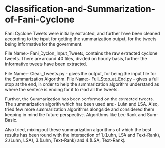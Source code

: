 # Classification-and-Summarization-of-Fani-Cyclone

Fani Cyclone Tweets were initially extracted, and further have been cleaned according to the input for getting the summarization output, for the tweets being informative for the government.

File Name:- Fani_Cyclon_Input_Tweets, contains the raw extracted cyclone tweets.
There are around 40 files, divided on hourly basis, further the informative tweets have been extracted.

File Name:- Clean_Tweets.py - gives the output, for being the input file for the Summarization Algorithm.
File Name:- Full_Stop_at_End.py - gives a full stop at the end, in order to help the summarization algorithm understand as where the sentece is ending for it to read all the tweets.

Further, the Summarization has been performed on the extracted tweets.
The summarization algorith which has been used are:- Luhn and LSA.
Also, tried few more summarization algorithms alongside and considered them keeping in mind the future perspective. Algorithms like Lex-Rank and Sum-Basic.

Also tried, mixing out these summarization algorithms of which the best results has been found with the intersection of 1.(Luhn, LSA and Text-Rank), 2.(Luhn, LSA), 3.(Luhn, Text-Rank) and 4.(LSA, Text-Rank).
